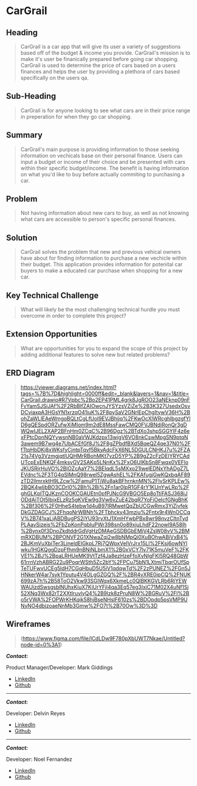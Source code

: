# CarGrail

## Heading

> CarGrail is a car app that will give its user a variety of suggestions based off of the budget & income you provide. CarGrail's mission is to make it's user be finanically prepared before going car shopping. CarGrail is used to determine the price of cars based on a users finances and helps the user by providing a plethora of cars based specifically on the users qa.

## Sub-Heading

> CarGrail is for anyone looking to see what cars are in their price range in preperation for when they go car shopping.

## Summary

> CarGrail's main purpose is providing information to those seeking information on vechicals base on their personal finance. Users can input a budget or income of their choice and be presented with cars within their specific budget/income. The benefit is having information on what you'd like to buy before actually commiting to purchasing a car.

## Problem

> Not having information about new cars to buy, as well as not knowing what cars are accessible to person's specific personal finances.

## Solution

> CarGrail solves the problem that new and previous vehical owners have about for finding information to purchase a new vechicle within their budget. This application provides information for potenital car buyers to make a educated car purchase when shopping for a new car.

## Key Technical Challenge

> What will likely be the most challenging technical hurdle you must overcome in order to complete this project?

## Extension Opportunities

> What are opportunities for you to expand the scope of this project by adding additional features to solve new but related problems?

## ERD Diagram

> https://viewer.diagrams.net/index.html?tags=%7B%7D&highlight=0000ff&edit=_blank&layers=1&nav=1&title=CarGrail.drawio#R7Vpbc%2Bo2EP41PML4grk8JgROO23aNEknp09nFFvYamSJSiJAf%2F2RbBlfZAIOwcnJYSYzsVZiZe%2B3K327UsedxOsvDCyiaxpA3HGsYN1xrzqO41iuK%2F8pySaV2GNrlEpChgItywV36H%2BohZaWLlEAeWmgoBQLtCgLfUoI9EVJBhijq%2FKwOcXlWRcghIbgzgfYlD6gQESpdORZufwXiMIom9m2dE8MssFawCMQ0FVJBNdiRonQr3gDWQwIJEL2XAP2BFnHm0ZCqC%2B96Dgz%2BTdXo3shpSGGYIF4z6exFPtcDpnNQYywsnNB0aVWJKdzpx13wigV6VO8nkCswMpgSN9ptqN3awem9B7wg4e7UbACEfGf8J%2F8gZPbdfBXd5BqeQZ4qe37N0%2FfTtpHbDKj8xWKsfyCjntpTqvf5BkyAdcFkX6NL5DGULCNHKJ7u%2FZA21s74Vg3VzmgjqtlUQHMrRBohMKt7vzD5YP%2B9gZ2cFzDEIYRYCAdUTcpExENKQF4mksvGV2SAKp5LNnKx%2FxO6UIKbSn8Fwqx0VEFloJKUSRirHuVO%2BlOZcAaY7%2BEIqdL5sMXxo21lwelEDNxYhADgZ7LEVdnc%2F3TG4qSIMnQ98rwel5ZgwAshEL%2FKAfugjGwKQxbqAF89zTD2llmrxktH9LZcw%2FamuP1TjWu8akBFhrnknMN%2FlvSrKPLEw%2BQK4wljbBO3CDrl0%2Bh%2Bi%2Fn1ar0IpR1GF4rY1KUnYwLRp%2FghGLKpITQJKznCOOKCGAUEtn0pfPJNcG9VBGO5Ep8oTtiFASJ368iJODdAiTOt5IbjxELzRz5gKVEw9g3Vw6vZuE42bqR7YoFjOeIcfGNgBhK%2Bf306%2F0HheS4tebw1d4uB97IRMwetQqZbUCGwRmx3YjZjvfekDkGZDAGCJ%2FhqoNrWBNh%2FTbhcky43mzju%2Fntx9r4WnOCCqV%2B741xaLjABDBugPS2iYU93rvXtJ1XmHYwbPBx8wr98nvzCltnTydPLAavSizeis%2FbZpKonPqbIuPWr398sn0o89xjuLhdF22nowl9A58lh%2Bynx0f3DnoZkdtddrGdVgHzDMAeGSDBGbEMjV4ZsW08vV%2BMmRXDBUM%2BPONVF2G1XNwaZqi2w8bNMpQi0XuBOhwABiVxB4%2BJKmVuXbiTer3LjneldElGkpL7Rj7QWpxVeIVrJrx15Ll%2FKsj6owNYIwku1HGKQggDzpFfhm9nBNjNLbmX1%2B0xVCY7lv71K5muVeF%2FKVE1%2BJ%2BpaLRHUeMK9VtTzf4Ja8ezHzeFfoXvNlgFKl5RQ48GbW61rrnVzhABRG22u9PoqrWSth5Zc2bY%2FPCu75bN1LXtmjTbqrOUfSpTeTUFwvUCEg5ldH7CGqHbuD5U5iV1qdqwTd%2F2zPUNEZ%2FGn5JHNkerW4ar7syk1Yputu4V4OLgGZGQ%2F%2BR4vXRE0ipCQ%2FNUK699zA7h%2B58ToO2Vkw93SGIWqx6XkmeLc0QlBKKGVLRb6RiYEWWAUizdSwsgsblNUhxKiuX7KiUrYFjI4qa3Eq57eg3IxjC71M02X4uNf1Sj52XNq3Wx82rT2XXtIruylyQ4%2B9lzk8zPruN8W%2BGRuV%2Fl%2Bo5rVWA%2FOPWrKHKqik58hjBseNHslF610zs%2BDOpdp5psVMP9UNyNO4dbjzoaeNnMb3Gmw%2FO7t%2B70Ow%3D%3D

## Wireframes

> (https://www.figma.com/file/lCdLDw9F780pXbUWT7Nkae/Untitled?node-id=0%3A1)

**_Contact:_**

Product Manager/Developer: Mark Giddings

- [LinkedIn](https://www.linkedin.com/in/mark-giddings-104a74146/)
- [Github](https://github.com/MarkGiddings202)

---

**_Contact:_**

Developer: Delvin Reyes

- [LinkedIn](https://www.linkedin.com/in/delvinreyes/)
- [Github](https://github.com/DelvinReyes95)

---

**_Contact:_**

Developer: Noel Fernandez

- [LinkedIn](https://www.linkedin.com/in/noelfernandez98/)
- [Github](https://github.com/noelfernandez98)